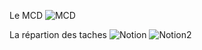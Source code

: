 Le MCD
![MCD](https://i.imgur.com/8B70bR6_d.jpg?maxwidth=520&shape=thumb&fidelity=high)




La répartion des taches ![Notion](https://i.imgur.com/NRaJ9Km_d.jpg?maxwidth=520&shape=thumb&fidelity=high)
![Notion2](https://i.imgur.com/jLKUtP7_d.jpg?maxwidth=520&shape=thumb&fidelity=high)

